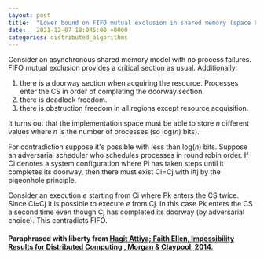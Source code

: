 ```yaml
---
layout: post
title:  "Lower bound on FIFO mutual exclusion in shared memory (space bound)"
date:   2021-12-07 18:045:00 +0000
categories: distributed_algorithms
---
```


Consider an asynchronous shared memory model with no process failures. FIFO mutual exclusion provides a critical section as usual. Additionally: 

1. there is a doorway section when acquiring the resource. Processes enter the CS in order of completing the doorway section.
2. there is deadlock freedom.
3. there is obstruction freedom in all regions except resource acquisition.

It turns out that the implementation space must be able to store _n_ different values where _n_ is the number of processes (so log(_n_) bits).

For contradiction suppose it's possible with less than log(_n_) bits. Suppose an adversarial scheduler who schedules processes in round robin order. If Ci denotes a system configuration where Pi has taken steps until it completes its doorway, then there must exist Ci=Cj with i#j by the pigeonhole principle.

Consider an execution _e_ starting from Ci where Pk enters the CS twice. Since Ci=Cj it is possible to execute _e_ from Cj. In this case Pk enters the CS a second time even though Cj has completed its doorway (by adversarial choice). This contradicts FIFO.

#### Paraphrased with liberty from [Hagit Attiya; Faith Ellen, Impossibility Results for Distributed Computing , Morgan & Claypool, 2014.](https://ieeexplore.ieee.org/document/6855592/)